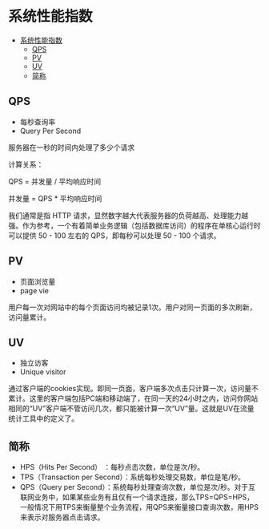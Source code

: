 # 系统性能指数

<!-- TOC -->

- [系统性能指数](#系统性能指数)
    - [QPS](#qps)
    - [PV](#pv)
    - [UV](#uv)
    - [简称](#简称)

<!-- /TOC -->

## QPS

- 每秒查询率
- Query Per Second

服务器在一秒的时间内处理了多少个请求

计算关系：

QPS = 并发量 / 平均响应时间

并发量 = QPS * 平均响应时间

我们通常是指 HTTP 请求，显然数字越大代表服务器的负荷越高、处理能力越强。作为参考，一个有着简单业务逻辑（包括数据库访问）的程序在单核心运行时可以提供 50 - 100 左右的 QPS，即每秒可以处理 50 - 100 个请求。

## PV

- 页面浏览量
- page vie

用户每一次对网站中的每个页面访问均被记录1次。用户对同一页面的多次刷新，访问量累计。

## UV

- 独立访客
- Unique visitor

通过客户端的cookies实现。即同一页面，客户端多次点击只计算一次，访问量不累计。这里的客户端包括PC端和移动端了，在同一天的24小时之内，访问你网站相同的“UV”客户端不管访问几次，都只能被计算一次“UV”量。这就是UV在流量统计工具中的定义了。

## 简称

- HPS（Hits Per Second） ：每秒点击次数，单位是次/秒。
- TPS（Transaction per Second）：系统每秒处理交易数，单位是笔/秒。
- QPS（Query per Second）：系统每秒处理查询次数，单位是次/秒。对于互联网业务中，如果某些业务有且仅有一个请求连接，那么TPS=QPS=HPS，一般情况下用TPS来衡量整个业务流程，用QPS来衡量接口查询次数，用HPS来表示对服务器点击请求。
